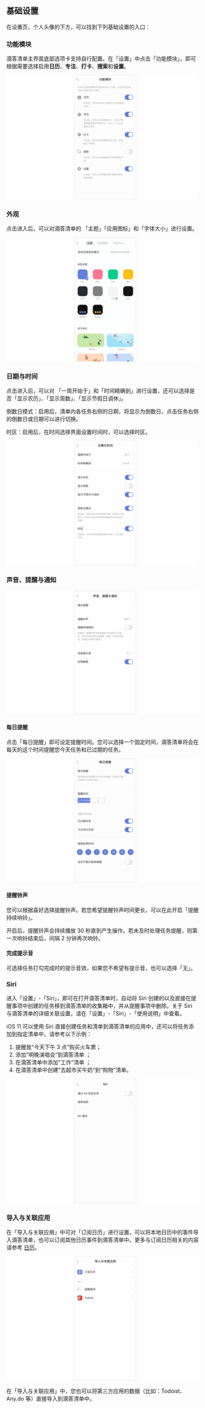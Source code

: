 ## 基础设置

在设置页，个人头像的下方，可以找到下列基础设置的入口：

### 功能模块
滴答清单主界面底部选项卡支持自行配置。在「设置」中点击「功能模块」，即可根据需要选择启用**日历**、**专注**、**打卡**、**搜索**和**设置**。

![](../../images/ios/8.png)

### 外观
点击进入后，可以对滴答清单的 「主题」「应用图标」和「字体大小」进行设置。

![](../../images/ios/15.png)

### 日期与时间
点击进入后，可以对 「一周开始于」和「时间精确到」进行设置，还可以选择是否「显示农历」、「显示周数」、「显示节假日调休」。

倒数日模式：启用后，清单内各任务右侧的日期，将显示为倒数日，点击任务右侧的倒数日或日期可以进行切换。

时区：启用后，在时间选择界面设置时间时，可以选择时区。

![](../../images/ios/22.png)


### 声音、提醒与通知

![](../../images/ios/30.png)

#### 每日提醒

点击「每日提醒」即可设定提醒时间。您可以选择一个固定时间，滴答清单将会在每天的这个时间提醒您今天任务和已过期的任务。 

![](../../images/ios/29.png)

#### 提醒铃声

您可以根据喜好选择提醒铃声。若您希望提醒铃声时间更长，可以在此开启「提醒持续响铃」。

开启后，提醒铃声会持续播放 30 秒直到产生操作。若未及时处理任务提醒，则第一次响铃结束后，间隔 2 分钟再次响铃。

#### 完成提示音

可选择任务打勾完成时的提示音效，如果您不希望有提示音，也可以选择「无」。 

### Siri

进入「设置」-「Siri」，即可在打开滴答清单时，自动将 Siri 创建的以及直接在提醒事项中创建的任务移到滴答清单的收集箱中，并从提醒事项中删除。关于 Siri 与滴答清单的详细关联设置，请在「设置」-「Siri」-「使用说明」中查看。

iOS 11 可以使用 Siri 直接创建任务和清单到滴答清单的应用中，还可以将任务添加到指定清单中，请参考以下示例：
1. 提醒我“今天下午 3 点”购买火车票； 
2.  添加“明晚演唱会”到滴答清单 ；
3.   在滴答清单中添加“工作”清单 ；
4.   在滴答清单中创建“去超市买牛奶”到“购物”清单。
 
![](../../images/ios/31.png)

### 导入与关联应用
在「导入与关联应用」中可对「订阅日历」进行设置，可以将本地日历中的事件导入滴答清单，也可以订阅其他日历事件到滴答清单中。更多与订阅日历相关的内容请参考 [日历](../iOS/calendar/subscription.md)。

![](../../images/ios/32.png)

在「导入与关联应用」中，您也可以将第三方应用的数据（比如：Todoist、Any.do 等）直接导入到滴答清单中。





